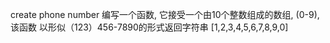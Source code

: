 create phone number
编写一个函数, 它接受一个由10个整数组成的数组, (0-9),该函数
以形似（123）456-7890的形式返回字符串
[1,2,3,4,5,6,7,8,9,0]